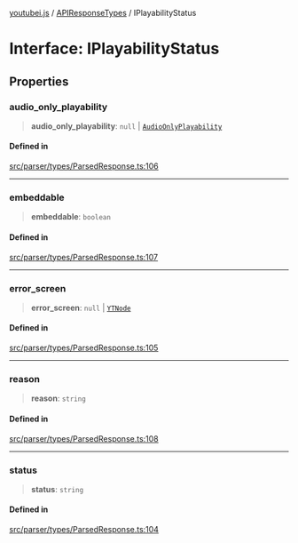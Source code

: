 [youtubei.js](../../../README.md) / [APIResponseTypes](../README.md) / IPlayabilityStatus

# Interface: IPlayabilityStatus

## Properties

### audio\_only\_playability

> **audio\_only\_playability**: `null` \| [`AudioOnlyPlayability`](../../YTNodes/classes/AudioOnlyPlayability.md)

#### Defined in

[src/parser/types/ParsedResponse.ts:106](https://github.com/LuanRT/YouTube.js/blob/e1650e12979e68b9546bc63989f86b651960a10a/src/parser/types/ParsedResponse.ts#L106)

***

### embeddable

> **embeddable**: `boolean`

#### Defined in

[src/parser/types/ParsedResponse.ts:107](https://github.com/LuanRT/YouTube.js/blob/e1650e12979e68b9546bc63989f86b651960a10a/src/parser/types/ParsedResponse.ts#L107)

***

### error\_screen

> **error\_screen**: `null` \| [`YTNode`](../../Helpers/classes/YTNode.md)

#### Defined in

[src/parser/types/ParsedResponse.ts:105](https://github.com/LuanRT/YouTube.js/blob/e1650e12979e68b9546bc63989f86b651960a10a/src/parser/types/ParsedResponse.ts#L105)

***

### reason

> **reason**: `string`

#### Defined in

[src/parser/types/ParsedResponse.ts:108](https://github.com/LuanRT/YouTube.js/blob/e1650e12979e68b9546bc63989f86b651960a10a/src/parser/types/ParsedResponse.ts#L108)

***

### status

> **status**: `string`

#### Defined in

[src/parser/types/ParsedResponse.ts:104](https://github.com/LuanRT/YouTube.js/blob/e1650e12979e68b9546bc63989f86b651960a10a/src/parser/types/ParsedResponse.ts#L104)

